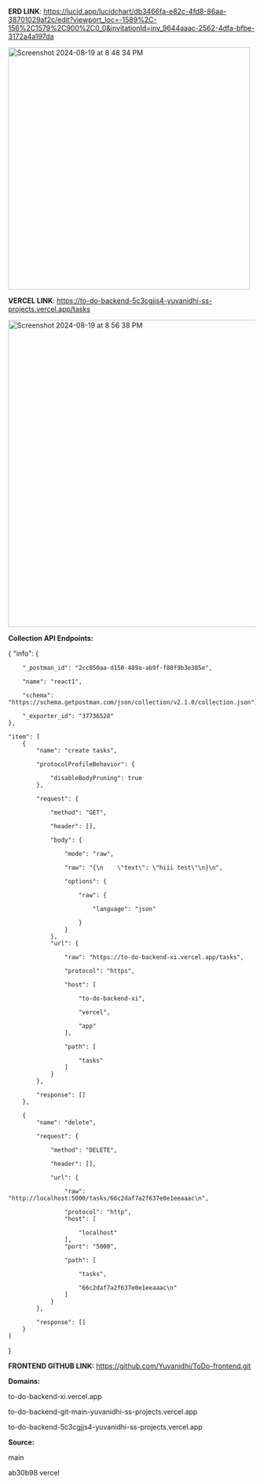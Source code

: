 **ERD LINK**: https://lucid.app/lucidchart/db3466fa-e82c-4fd8-86aa-38701029af2c/edit?viewport_loc=-1589%2C-156%2C1579%2C900%2C0_0&invitationId=inv_9644aaac-2562-4dfa-bfbe-3172a4a197da


<img width="492" alt="Screenshot 2024-08-19 at 8 48 34 PM" src="https://github.com/user-attachments/assets/c15ea869-392c-4c55-9861-0fff08e0302a">



**VERCEL LINK**: https://to-do-backend-5c3cgjjs4-yuvanidhi-ss-projects.vercel.app/tasks



<img width="624" alt="Screenshot 2024-08-19 at 8 56 38 PM" src="https://github.com/user-attachments/assets/e8adcf43-9240-40ac-aa9e-fe11e023f453">

**Collection API Endpoints:**

{
	"info": {
 
		"_postman_id": "2cc850aa-d150-489a-ab9f-f80f9b3e385e",
  
		"name": "react1",
  
		"schema": "https://schema.getpostman.com/json/collection/v2.1.0/collection.json",
  
		"_exporter_id": "37736528"
	},
 
	"item": [
		{
			"name": "create tasks",
   
			"protocolProfileBehavior": {
   
				"disableBodyPruning": true
			},
   
			"request": {
   
				"method": "GET",
    
				"header": [],
    
				"body": {
    
					"mode": "raw",
     
					"raw": "{\n    \"text\": \"hiii test\"\n}\n",
     
					"options": {
     
						"raw": {
      
							"language": "json"
       
						}
					}
				},
				"url": {
    
					"raw": "https://to-do-backend-xi.vercel.app/tasks",
     
					"protocol": "https",
     
					"host": [
     
						"to-do-backend-xi",
      
						"vercel",
      
						"app"
					],
     
					"path": [
     
						"tasks"
					]
				}
			},
   
			"response": []
		},
  
		{
			"name": "delete",
   
			"request": {
   
				"method": "DELETE",
    
				"header": [],
    
				"url": {
    
					"raw": "http://localhost:5000/tasks/66c2daf7a2f637e0e1eeaaac\n",
     
					"protocol": "http",
					"host": [
     
						"localhost"
					],
					"port": "5000",
     
					"path": [
     
						"tasks",
      
						"66c2daf7a2f637e0e1eeaaac\n"
					]
				}
			},
   
			"response": []
		}
	]
}



**FRONTEND GITHUB LINK:** https://github.com/Yuvanidhi/ToDo-frontend.git


**Domains:**

to-do-backend-xi.vercel.app

to-do-backend-git-main-yuvanidhi-ss-projects.vercel.app

to-do-backend-5c3cgjjs4-yuvanidhi-ss-projects.vercel.app


**Source:**

main

ab30b98 vercel


